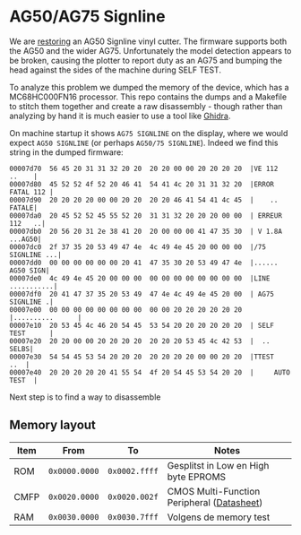 # AG50/AG75 Signline

We are [restoring](https://hack42.nl/wiki/AristoVinylsnijder) an AG50 Signline
vinyl cutter. The firmware supports both the AG50 and the wider AG75.
Unfortunately the model detection appears to be broken, causing the plotter to
report duty as an AG75 and bumping the head against the sides of the machine
during SELF TEST.

To analyze this problem we dumped the memory of the device, which has a
MC68HC000FN16 processor. This repo contains the dumps and a Makefile to
stitch them together and create a raw disassembly - though rather than
analyzing by hand it is much easier to use a tool like
[Ghidra](https://ghidra-sre.org).

On machine startup it shows `AG75 SIGNLINE` on the display, where we would
expect `AG50 SIGNLINE` (or perhaps `AG50/75 SIGNLINE`). Indeed we find this
string in the dumped firmware:

```
00007d70  56 45 20 31 31 32 20 20  20 20 00 00 20 20 20 20  |VE 112    ..    |
00007d80  45 52 52 4f 52 20 46 41  54 41 4c 20 31 31 32 20  |ERROR FATAL 112 |
00007d90  20 20 20 20 00 00 20 20  20 20 46 41 54 41 4c 45  |    ..    FATALE|
00007da0  20 45 52 52 45 55 52 20  31 31 32 20 20 20 00 00  | ERREUR 112   ..|
00007db0  20 56 20 31 2e 38 41 20  20 00 00 00 41 47 35 30  | V 1.8A  ...AG50|
00007dc0  2f 37 35 20 53 49 47 4e  4c 49 4e 45 20 00 00 00  |/75 SIGNLINE ...|
00007dd0  00 00 00 00 00 00 20 41  47 35 30 20 53 49 47 4e  |...... AG50 SIGN|
00007de0  4c 49 4e 45 20 00 00 00  00 00 00 00 00 00 00 00  |LINE ...........|
00007df0  20 41 47 37 35 20 53 49  47 4e 4c 49 4e 45 20 00  | AG75 SIGNLINE .|
00007e00  00 00 00 00 00 00 00 00  00 00 20 20 20 20 20 20  |..........      |
00007e10  20 53 45 4c 46 20 54 45  53 54 20 20 20 20 20 20  | SELF TEST      |
00007e20  20 20 00 00 20 20 20 20  20 20 20 53 45 4c 42 53  |  ..       SELBS|
00007e30  54 54 45 53 54 20 20 20  20 20 20 20 00 00 20 20  |TTEST       ..  |
00007e40  20 20 20 20 20 41 55 54  4f 20 54 45 53 54 20 20  |     AUTO TEST  |
```

Next step is to find a way to disassemble

## Memory layout

| Item  | From          | To            | Notes
| ----- | ------------- | ------------- | ---------
| ROM   | `0x0000.0000` | `0x0002.ffff` | Gesplitst in Low en High byte EPROMS
| CMFP  | `0x0020.0000` | `0x0020.002f` | CMOS Multi-Function Peripheral ([Datasheet](docs/ts68hc901.pdf))
| RAM   | `0x0030.0000` | `0x0030.7fff` | Volgens de memory test

